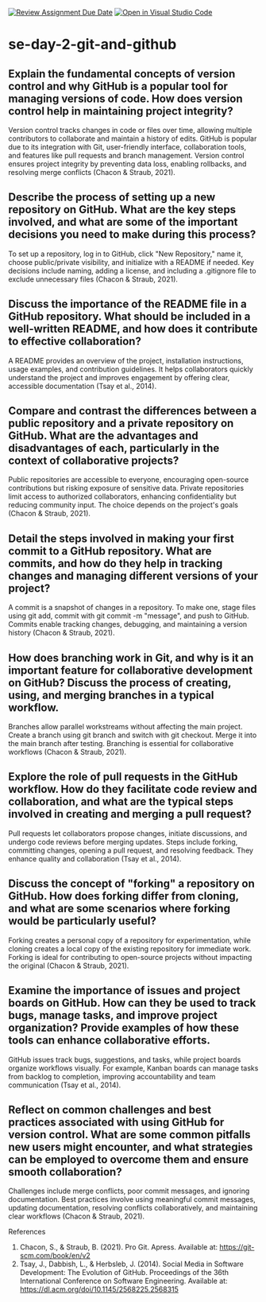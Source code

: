 [![Review Assignment Due Date](https://classroom.github.com/assets/deadline-readme-button-22041afd0340ce965d47ae6ef1cefeee28c7c493a6346c4f15d667ab976d596c.svg)](https://classroom.github.com/a/8wgCKhpZ)
[![Open in Visual Studio Code](https://classroom.github.com/assets/open-in-vscode-2e0aaae1b6195c2367325f4f02e2d04e9abb55f0b24a779b69b11b9e10269abc.svg)](https://classroom.github.com/online_ide?assignment_repo_id=16982372&assignment_repo_type=AssignmentRepo)
# se-day-2-git-and-github
## Explain the fundamental concepts of version control and why GitHub is a popular tool for managing versions of code. How does version control help in maintaining project integrity?
Version control tracks changes in code or files over time, allowing multiple contributors to collaborate and maintain a history of edits. GitHub is popular due to its integration with Git, user-friendly interface, collaboration tools, and features like pull requests and branch management. Version control ensures project integrity by preventing data loss, enabling rollbacks, and resolving merge conflicts (Chacon & Straub, 2021).

## Describe the process of setting up a new repository on GitHub. What are the key steps involved, and what are some of the important decisions you need to make during this process?
To set up a repository, log in to GitHub, click "New Repository," name it, choose public/private visibility, and initialize with a README if needed. Key decisions include naming, adding a license, and including a .gitignore file to exclude unnecessary files (Chacon & Straub, 2021).

## Discuss the importance of the README file in a GitHub repository. What should be included in a well-written README, and how does it contribute to effective collaboration?
A README provides an overview of the project, installation instructions, usage examples, and contribution guidelines. It helps collaborators quickly understand the project and improves engagement by offering clear, accessible documentation (Tsay et al., 2014).

## Compare and contrast the differences between a public repository and a private repository on GitHub. What are the advantages and disadvantages of each, particularly in the context of collaborative projects?
Public repositories are accessible to everyone, encouraging open-source contributions but risking exposure of sensitive data. Private repositories limit access to authorized collaborators, enhancing confidentiality but reducing community input. The choice depends on the project's goals (Chacon & Straub, 2021).


## Detail the steps involved in making your first commit to a GitHub repository. What are commits, and how do they help in tracking changes and managing different versions of your project?
A commit is a snapshot of changes in a repository. To make one, stage files using git add, commit with git commit -m "message", and push to GitHub. Commits enable tracking changes, debugging, and maintaining a version history (Chacon & Straub, 2021).

## How does branching work in Git, and why is it an important feature for collaborative development on GitHub? Discuss the process of creating, using, and merging branches in a typical workflow.
Branches allow parallel workstreams without affecting the main project. Create a branch using git branch <name> and switch with git checkout. Merge it into the main branch after testing. Branching is essential for collaborative workflows (Chacon & Straub, 2021).

## Explore the role of pull requests in the GitHub workflow. How do they facilitate code review and collaboration, and what are the typical steps involved in creating and merging a pull request?
Pull requests let collaborators propose changes, initiate discussions, and undergo code reviews before merging updates. Steps include forking, committing changes, opening a pull request, and resolving feedback. They enhance quality and collaboration (Tsay et al., 2014).

## Discuss the concept of "forking" a repository on GitHub. How does forking differ from cloning, and what are some scenarios where forking would be particularly useful?
Forking creates a personal copy of a repository for experimentation, while cloning creates a local copy of the existing repository for immediate work. Forking is ideal for contributing to open-source projects without impacting the original (Chacon & Straub, 2021).

## Examine the importance of issues and project boards on GitHub. How can they be used to track bugs, manage tasks, and improve project organization? Provide examples of how these tools can enhance collaborative efforts.
GitHub issues track bugs, suggestions, and tasks, while project boards organize workflows visually. For example, Kanban boards can manage tasks from backlog to completion, improving accountability and team communication (Tsay et al., 2014).

## Reflect on common challenges and best practices associated with using GitHub for version control. What are some common pitfalls new users might encounter, and what strategies can be employed to overcome them and ensure smooth collaboration?
Challenges include merge conflicts, poor commit messages, and ignoring documentation. Best practices involve using meaningful commit messages, updating documentation, resolving conflicts collaboratively, and maintaining clear workflows (Chacon & Straub, 2021).


References
1. Chacon, S., & Straub, B. (2021). Pro Git. Apress. Available at: https://git-scm.com/book/en/v2
2. Tsay, J., Dabbish, L., & Herbsleb, J. (2014). Social Media in Software Development: The Evolution of GitHub. Proceedings of the 36th International Conference on Software Engineering. Available at: https://dl.acm.org/doi/10.1145/2568225.2568315
